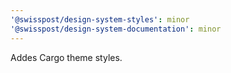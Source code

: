 ```yaml
---
'@swisspost/design-system-styles': minor
'@swisspost/design-system-documentation': minor
---
```


Addes Cargo theme styles.
